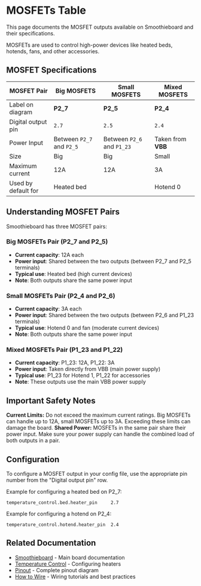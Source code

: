 
# MOSFETs Table

This page documents the MOSFET outputs available on Smoothieboard and their specifications.

MOSFETs are used to control high-power devices like heated beds, hotends, fans, and other accessories.

## MOSFET Specifications

| MOSFET Pair         | Big MOSFETS        | Small MOSFETS      | Mixed MOSFETS         |
|---------------------|--------------------|--------------------|-----------------------|
| Label on diagram    | **P2_7**           | **P2_5**           | **P2_4**              | **P2_6**           | **P1_23** | **P1_22** |
| Digital output pin  | `2.7`              | `2.5`              | `2.4`                 | `2.6`              | `1.23`    | `1.22`    |
| Power Input         | Between `P2_7` and `P2_5` | Between `P2_6` and `P1_23` | Taken from **VBB**    |
| Size                | Big                | Big                | Small                 | Small              | Big       | Small     |
| Maximum current     | 12A                | 12A                | 3A                    | 3A                 | 12A       | 3A        |
| Used by default for | Heated bed         |                    | Hotend 0              | Fan                | Hotend 1  |           |

## Understanding MOSFET Pairs

Smoothieboard has three MOSFET pairs:

### Big MOSFETs Pair (P2_7 and P2_5)

- **Current capacity**: 12A each
- **Power input**: Shared between the two outputs (between P2_7 and P2_5 terminals)
- **Typical use**: Heated bed (high current devices)
- **Note**: Both outputs share the same power input

### Small MOSFETs Pair (P2_4 and P2_6)

- **Current capacity**: 3A each
- **Power input**: Shared between the two outputs (between P2_6 and P1_23 terminals)
- **Typical use**: Hotend 0 and fan (moderate current devices)
- **Note**: Both outputs share the same power input

### Mixed MOSFETs Pair (P1_23 and P1_22)

- **Current capacity**: P1_23: 12A, P1_22: 3A
- **Power input**: Taken directly from VBB (main power supply)
- **Typical use**: P1_23 for Hotend 1, P1_22 for accessories
- **Note**: These outputs use the main VBB power supply

## Important Safety Notes

<sl-alert variant="warning" open>
  <sl-icon slot="icon" name="exclamation-triangle"></sl-icon>
  <strong>Current Limits:</strong> Do not exceed the maximum current ratings. Big MOSFETs can handle up to 12A, small MOSFETs up to 3A. Exceeding these limits can damage the board.
</sl-alert>

<sl-alert variant="neutral" open>
  <sl-icon slot="icon" name="info-circle"></sl-icon>
  <strong>Shared Power:</strong> MOSFETs in the same pair share their power input. Make sure your power supply can handle the combined load of both outputs in a pair.
</sl-alert>

## Configuration

To configure a MOSFET output in your config file, use the appropriate pin number from the "Digital output pin" row.

Example for configuring a heated bed on P2_7:

```
temperature_control.bed.heater_pin     2.7
```

Example for configuring a hotend on P2_4:

```
temperature_control.hotend.heater_pin  2.4
```

## Related Documentation

- [Smoothieboard](smoothieboard) - Main board documentation
- [Temperature Control](temperaturecontrol) - Configuring heaters
- [Pinout](pinout) - Complete pinout diagram
- [How to Wire](how-to-wire) - Wiring tutorials and best practices

